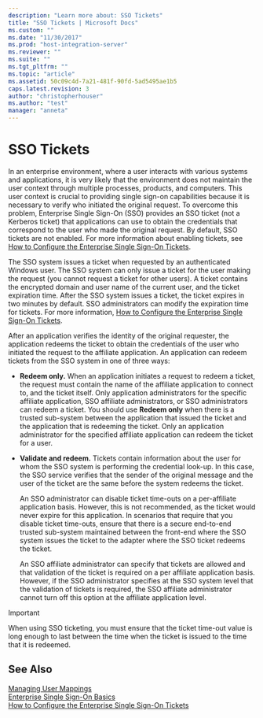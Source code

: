 ```yaml
---
description: "Learn more about: SSO Tickets"
title: "SSO Tickets | Microsoft Docs"
ms.custom: ""
ms.date: "11/30/2017"
ms.prod: "host-integration-server"
ms.reviewer: ""
ms.suite: ""
ms.tgt_pltfrm: ""
ms.topic: "article"
ms.assetid: 50c09c4d-7a21-481f-90fd-5ad5495ae1b5
caps.latest.revision: 3
author: "christopherhouser"
ms.author: "test"
manager: "anneta"
---
```

# SSO Tickets
In an enterprise environment, where a user interacts with various systems and applications, it is very likely that the environment does not maintain the user context through multiple processes, products, and computers. This user context is crucial to providing single sign-on capabilities because it is necessary to verify who initiated the original request. To overcome this problem, Enterprise Single Sign-On (SSO) provides an SSO ticket (not a Kerberos ticket) that applications can use to obtain the credentials that correspond to the user who made the original request. By default, SSO tickets are not enabled. For more information about enabling tickets, see [How to Configure the Enterprise Single Sign-On Tickets](../esso/how-to-configure-the-enterprise-single-sign-on-tickets.md).  
  
 The SSO system issues a ticket when requested by an authenticated Windows user. The SSO system can only issue a ticket for the user making the request (you cannot request a ticket for other users). A ticket contains the encrypted domain and user name of the current user, and the ticket expiration time. After the SSO system issues a ticket, the ticket expires in two minutes by default. SSO administrators can modify the expiration time for tickets. For more information, [How to Configure the Enterprise Single Sign-On Tickets](../esso/how-to-configure-the-enterprise-single-sign-on-tickets.md).  
  
 After an application verifies the identity of the original requester, the application redeems the ticket to obtain the credentials of the user who initiated the request to the affiliate application. An application can redeem tickets from the SSO system in one of three ways:  
  
- **Redeem only.** When an application initiates a request to redeem a ticket, the request must contain the name of the affiliate application to connect to, and the ticket itself. Only application administrators for the specific affiliate application, SSO affiliate administrators, or SSO administrators can redeem a ticket. You should use **Redeem only** when there is a trusted sub-system between the application that issued the ticket and the application that is redeeming the ticket. Only an application administrator for the specified affiliate application can redeem the ticket for a user.  
  
- **Validate and redeem.** Tickets contain information about the user for whom the SSO system is performing the credential look-up. In this case, the SSO service verifies that the sender of the original message and the user of the ticket are the same before the system redeems the ticket.  
  
  An SSO administrator can disable ticket time-outs on a per-affiliate application basis. However, this is not recommended, as the ticket would never expire for this application. In scenarios that require that you disable ticket time-outs, ensure that there is a secure end-to-end trusted sub-system maintained between the front-end where the SSO system issues the ticket to the adapter where the SSO ticket redeems the ticket.  
  
  An SSO affiliate administrator can specify that tickets are allowed and that validation of the ticket is required on a per affiliate application basis. However, if the SSO administrator specifies at the SSO system level that the validation of tickets is required, the SSO affiliate administrator cannot turn off this option at the affiliate application level.  
  
> [!IMPORTANT]
>  When using SSO ticketing, you must ensure that the ticket time-out value is long enough to last between the time when the ticket is issued to the time that it is redeemed.  
  
## See Also  
 [Managing User Mappings](../esso/managing-user-mappings.md)   
 [Enterprise Single Sign-On Basics](../esso/enterprise-single-sign-on-basics.md)   
 [How to Configure the Enterprise Single Sign-On Tickets](../esso/how-to-configure-the-enterprise-single-sign-on-tickets.md)
